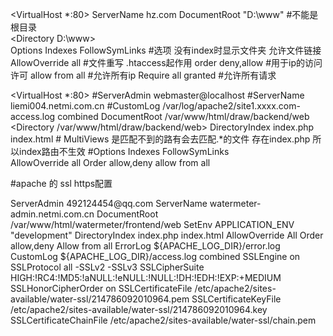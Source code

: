 <VirtualHost *:80>
    ServerName hz.com
    DocumentRoot "D:\www"                #不能是根目录         
    <Directory D:\www>   
     Options Indexes FollowSymLinks      #选项  没有index时显示文件夹 允许文件链接
             AllowOverride all           #文件重写 .htaccess起作用
             order deny,allow           #用于ip的访问许可
             allow from all              #允许所有ip
             Require all granted         #允许所有请求
    </Directory>
</VirtualHost>


<VirtualHost *:80>
         #ServerAdmin webmaster@localhost 
         #ServerName liemi004.netmi.com.cn
         #CustomLog   /var/log/apache2/site1.xxxx.com-access.log combined 
         DocumentRoot /var/www/html/draw/backend/web
         <Directory /var/www/html/draw/backend/web>
                 DirectoryIndex index.php index.html
                 # MultiViews 是匹配不到的路有会去匹配.*的文件  存在index.php 所以index路由不生效
                 #Options Indexes FollowSymLinks   
                 AllowOverride all
                 Order allow,deny 
                 allow from all 
         </Directory>
</VirtualHost>

#apache 的 ssl https配置

<IfModule mod_ssl.c>
        <VirtualHost _default_:443>
                ServerAdmin 492124454@qq.com
                ServerName  watermeter-admin.netmi.com.cn
                DocumentRoot /var/www/html/watermeter/frontend/web
                SetEnv APPLICATION_ENV "development"
                <Directory "/var/www/html/watermeter/frontend/web">
                                DirectoryIndex index.php index.html
                                AllowOverride All
                                Order allow,deny
                                Allow from all
                </Directory>
                ErrorLog ${APACHE_LOG_DIR}/error.log
                CustomLog ${APACHE_LOG_DIR}/access.log combined
                SSLEngine on
                SSLProtocol all -SSLv2 -SSLv3
                SSLCipherSuite HIGH:!RC4:!MD5:!aNULL:!eNULL:!NULL:!DH:!EDH:!EXP:+MEDIUM
                SSLHonorCipherOrder on
                SSLCertificateFile      /etc/apache2/sites-available/water-ssl/214786092010964.pem
                SSLCertificateKeyFile   /etc/apache2/sites-available/water-ssl/214786092010964.key
                SSLCertificateChainFile /etc/apache2/sites-available/water-ssl/chain.pem
        </VirtualHost>
</IfModule>

                